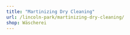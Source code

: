```yaml
---
title: "Martinizing Dry Cleaning"
url: /lincoln-park/martinizing-dry-cleaning/
shop: Wäscherei
---
```

